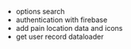 - options search
- authentication with firebase
- add pain location data and icons
- get user record dataloader
